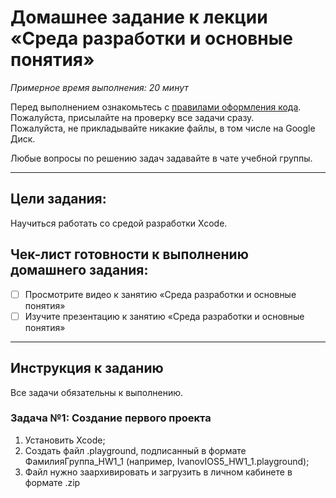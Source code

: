 # Домашнее задание к лекции «Среда разработки и основные понятия»

_Примерное время выполнения: 20 минут_
 
Перед выполнением ознакомьтесь с [правилами оформления кода](https://github.com/netology-code/codestyle/blob/master/swift/README.md).
Пожалуйста, присылайте на проверку все задачи сразу.  
Пожалуйста, не прикладывайте никакие файлы, в том числе на Google Диск.

Любые вопросы по решению задач задавайте в чате учебной группы.

_______
## Цели задания:

Научиться работать со средой разработки Xcode. 

## Чек-лист готовности к выполнению домашнего задания:

- [ ] Просмотрите видео к занятию «Среда разработки и основные понятия»
- [ ] Изучите презентацию к занятию «Среда разработки и основные понятия»

----------------------

## Инструкция к заданию
Все задачи обязательны к выполнению. 

### Задача №1: Создание первого проекта

1. Установить Xcode;
2. Создать файл .playground, подписанный в формате ФамилияГруппа_HW1_1 (например, IvanovIOS5_HW1_1.playground);
3. Файл нужно заархивировать и загрузить в личном кабинете в формате .zip

